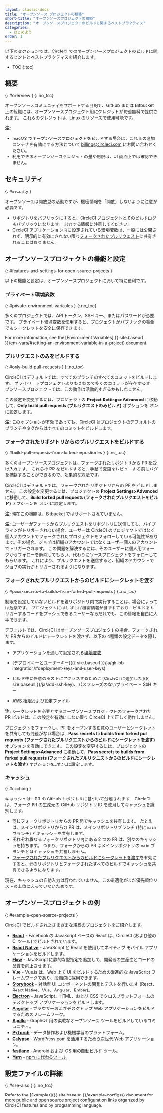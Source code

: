 ```yaml
---
layout: classic-docs
title: "オープンソース プロジェクトの構築"
short-title: "オープンソースプロジェクトの構築"
description: "オープンソースプロジェクトのビルドに関するベストプラクティス"
categories:
  - はじめよう
order: 1
---
```


以下のセクションでは、CircleCI でのオープンソースプロジェクトのビルドに関するヒントとベストプラクティスを紹介します。

* TOC
{:toc}

## 概要
{: #overview }
{:.no_toc}

オープンソースコミュニティをサポートする目的で、GitHub または Bitbucket 上の組織には、オープンソースプロジェクト用にクレジットが毎週無料で提供されます。 これらのクレジットは、Linux のリソースで使用可能です。

**注:**
* macOS でオープンソースプロジェクトをビルドする場合は、これらの追加コンテナを有効にする方法について billing@circleci.com にお問い合わせください。
* 利用できるオープンソースクレジットの量や制限は、UI 画面上では確認できません。


## セキュリティ
{: #security }

オープンソースは開放型の活動ですが、機密情報を「開放」しないように注意が必要です。

- リポジトリをパブリックにすると、CircleCI プロジェクトとそのビルドログもパブリックになります。 出力する情報に注意してください。
- CircleCI アプリケーション内に設定されている環境変数は、一般には公開されず、明示的に有効にされない限り[フォークされたプルリクエスト](#pass-secrets-to-builds-from-forked-pull-requests)に共有されることはありません。

## オープンソースプロジェクトの機能と設定
{: #features-and-settings-for-open-source-projects }

以下の機能と設定は、オープンソースプロジェクトにおいて特に便利です。

### プライベート環境変数
{: #private-environment-variables }
{:.no_toc}

多くのプロジェクトでは、API トークン、SSH キー、またはパスワードが必要です。 プライベート環境変数を使用すると、プロジェクトがパブリックの場合でもシークレットを安全に保存できます。

For more information, see the [Environment Variables]({{ site.baseurl }}/env-vars/#setting-an-environment-variable-in-a-project) document.

### プルリクエストのみをビルドする
{: #only-build-pull-requests }
{:.no_toc}

CircleCI はデフォルトでは、すべてのブランチのすべてのコミットをビルドします。 プライベートプロジェクトよりもきわめて多くのコミットが存在するオープンソースプロジェクトでは、この動作は活動的すぎるかもしれません。

この設定を変更するには、プロジェクトの **Project Settings>Advanced** に移動して、**Only build pull requests (プルリクエストのみビルド)** オプションを _オン_ に設定します。

**注:** このオプションが有効であっても、CircleCI はプロジェクトのデフォルトのブランチやタグからはすべてのコミットをビルドします。

### フォークされたリポジトリからのプルリクエストをビルドする
{: #build-pull-requests-from-forked-repositories }
{:.no_toc}

多くのオープンソースプロジェクトは、フォークされたリポジトリから PR を受け入れます。 これらの PR をビルドすると、手動で変更をレビューする前にバグを捕捉することができるので、効果的な方法です。

CircleCI はデフォルトでは、フォークされたリポジトリからの PR をビルドしません。 この設定を変更するには、プロジェクトの **Project Settings>Advanced** に移動して、**Build forked pull requests (フォークされたプルリクエストをビルド)** オプションを_オン_に設定します。

**注:** 現在この機能は、Bitbucket ではサポートされていません。

**注:** ユーザーがフォークからプルリクエストをリポジトリに送信しても、パイプラインがトリガーされない場合、ユーザーは CircleCI のプロジェクトではなく個人アカウントでフォークされたプロジェクトをフォローしている可能性があります。その場合、ジョブは組織のアカウントではなくユーザー個人のアカウントでトリガーされます。 この問題を解決するには、そのユーザーに個人用フォークからフォローを解除してもらい、代わりにソースプロジェクトをフォローしてもらいます。 これにより、プルリクエストを送信すると、組織のアカウントでジョブの実行がトリガーされるようになります。

### フォークされたプルリクエストからのビルドにシークレットを渡す
{: #pass-secrets-to-builds-from-forked-pull-requests }
{:.no_toc}

制限を設定していないビルドを親リポジトリ内で実行することは、場合によっては危険です。 プロジェクトにはしばしば機密情報が含まれており、ビルドをトリガーするコードをプッシュできるユーザーならだれでも、この情報を自由に入手できます。

デフォルトでは、CircleCI はオープンソースプロジェクトの場合、フォークされた PR からのビルドにシークレットを渡さず、以下の 4種類の設定データを隠します。

- アプリケーションを通して設定される[環境変数](#プライベート環境変数)

- [デプロイキーとユーザーキー]({{ site.baseurl }}/ja/gh-bb-integration/#deployment-keys-and-user-keys)

- ビルド中に任意のホストにアクセスするために [CircleCI に追加した]({{ site.baseurl }}/ja/add-ssh-key)、パスフレーズのないプライベート SSH キー

- [AWS 権限]({{site.baseurl}}/ja/deploy-to-aws)および設定ファイル

**注:** シークレットを必要とするオープンソースプロジェクトのフォークされた PR ビルドは、この設定を有効にしない限り CircleCI 上で正しく動作しません。

プロジェクトをフォークし、PR をオープンする任意のユーザーとシークレットを共有しても問題がない場合は、**Pass secrets to builds from forked pull requests (フォークされたプルリクエストからのビルドにシークレットを渡す)** オプションを有効にできます。 この設定を変更するには、プロジェクトの **Project Settings>Advanced** に移動して、**Pass secrets to builds from forked pull requests (フォークされたプルリクエストからのビルドにシークレットを渡す)** オプションを_オン_に設定します。

### キャッシュ
{: #caching }

キャッシュは、PR の GitHub リポジトリに基づいて分離されます。 CircleCI は、フォーク PR の生成元の GitHub リポジトリ ID を使用してキャッシュを識別します。
- 同じフォークリポジトリからの PR 間でキャッシュを共有します。  たとえば、メインリポジトリからの PR は、メインリポジトリブランチ (特に `main` ブランチ) とキャッシュを共有します。
- それぞれ異なるフォークリポジトリ内にある 2 つの PR は、別々のキャッシュを持ちます。 つまり、フォークからの PR はメインリポジトリの `main` ブランチとはキャッシュを共有しません。
- [フォークされたプルリクエストからのビルドにシークレットを渡す](#pass-secrets-to-builds-from-forked-pull-requests)を有効にすると、元のリポジトリとフォークされたすべてのビルドでキャッシュを共有できるようになります。

現在、キャッシュの自動入力は行われていません。この最適化がまだ優先順位リストの上位に入っていないためです。

## オープンソースプロジェクトの例
{: #example-open-source-projects }

CircleCI でビルドされたさまざまな規模のプロジェクトをご紹介します。

- **[React](https://github.com/facebook/react)** - Facebook の JavaScript ベースの React は、CircleCI (および他の CI ツール) でビルドされています。
- **[React Native](https://github.com/facebook/react-native/)** - JavaScript と React を使用してネイティブ モバイル アプリケーションをビルドします。
- **[Flow](https://github.com/facebook/flow/)** - JavaScript に静的な型指定を追加して、開発者の生産性とコードの品質を向上させます。
- **[Vue](https://github.com/vuejs/vue)** -  Vue.js は、Web 上で UI をビルドするための漸進的な JavaScript フレームワークであり、段階的に採用できます。
- **[Storybook](https://github.com/storybookjs/storybook)** - 対話型 UI コンポーネントの開発とテストを行います (React、React Native、Vue、Angular、Ember)。
- **[Electron](https://github.com/electron/electron)** - JavaScript、HTML、および CSS でクロスプラットフォームのデスクトップ アプリケーションをビルドします。
- **[Angular](https://github.com/angular/angular)** - ブラウザーおよびデスクトップ Web アプリケーションをビルドするためのフレームワーク。
- **[Apollo](https://github.com/apollographql)** - GraphQL 用の柔軟なオープンソース ツールをビルドしているコミュニティ。
- **[PyTorch](https://github.com/pytorch/pytorch)** - データ操作および機械学習のプラットフォーム。
- **[Calypso](https://github.com/Automattic/wp-calypso)** - WordPress.com を活用するための次世代 Web アプリケーション。
- **[fastlane](https://github.com/fastlane/fastlane)** - Android および iOS 用の自動ビルド ツール。
- **[Yarn](https://github.com/yarnpkg/yarn)** - [npm に代わるツール](https://circleci.com/blog/why-are-developers-moving-to-yarn/)。

## 設定ファイルの詳細
{: #see-also }
{:.no_toc}

Refer to the [Examples]({{ site.baseurl }}/example-configs/) document for more public and open source project configuration links organized by CircleCI features and by programming language.
